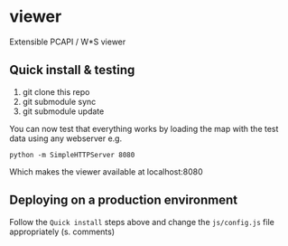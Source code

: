 # viewer
Extensible PCAPI / W*S viewer

## Quick install & testing

1. git clone this repo
2. git submodule sync
3. git submodule update

You can now test that everything works by loading the map with the test data using any webserver e.g.

```
python -m SimpleHTTPServer 8080
```

Which makes the viewer available at localhost:8080

## Deploying on a production environment

Follow the `Quick install` steps above and change the `js/config.js` file appropriately (s. comments)
